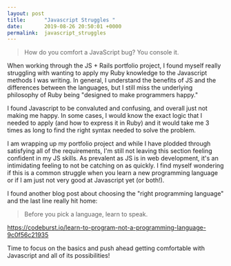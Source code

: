 ```yaml
---
layout: post
title:      "Javascript Struggles "
date:       2019-08-26 20:50:01 +0000
permalink:  javascript_struggles
---
```



> How do you comfort a JavaScript bug? You console it.


When working through the JS + Rails portfolio project,  I found myself really struggling with wanting to apply my Ruby knowledge to the Javascript methods I was writing.  In general, I understand the benefits of JS and the differences between the languages, but I still miss the underlying philosophy of Ruby being "designed to make programmers happy."

I found Javascript to be convaluted and confusing, and overall just not making me happy.  In some cases, I would know the exact logic that I needed to apply (and how to express it in Ruby) and it would take me 3 times as long to find the right syntax needed to solve the problem.

I am wrapping up my portfolio project and while I have plodded through satisfying all of the requirements, I'm still not leaving this section feeling confident in my JS skills.  As prevalent as JS is in web development, it's an intimidating feeling to not be catching on as quickly.  I find myself wondering if this is a common struggle when you learn a new programming language or if I am just not very good at Javascript yet (or both!). 

I found another blog post about choosing the "right programming language" and the last line really hit home:

> Before you pick a language, learn to speak.

https://codeburst.io/learn-to-program-not-a-programming-language-9c0f56c21935

Time to focus on the basics and push ahead getting comfortable with Javascript and all of its possibilities!
